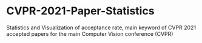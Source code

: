 # CVPR-2021-Paper-Statistics
Statistics and Visualization of acceptance rate, main keyword of CVPR 2021 accepted papers for the main Computer Vision conference (CVPR)
